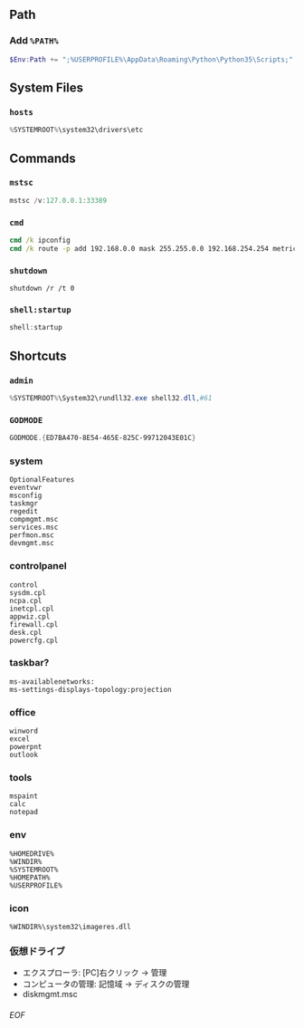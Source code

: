 ## Path
### Add `%PATH%`
```PowerShell
$Env:Path += ";%USERPROFILE%\AppData\Roaming\Python\Python35\Scripts;"
```


## System Files
### `hosts`
```PowerShell
%SYSTEMROOT%\system32\drivers\etc
```

## Commands
### `mstsc`
```PowerShell
mstsc /v:127.0.0.1:33389
```
### `cmd`
```bat
cmd /k ipconfig
cmd /k route -p add 192.168.0.0 mask 255.255.0.0 192.168.254.254 metric 10
```
### `shutdown`
```
shutdown /r /t 0
```
### `shell:startup`
```PowerShell
shell:startup
```

## Shortcuts
### `admin`
```PowerShell
%SYSTEMROOT%\System32\rundll32.exe shell32.dll,#61
```
### `GODMODE`
```PowerShell
GODMODE.{ED7BA470-8E54-465E-825C-99712043E01C}
```



### system
```
OptionalFeatures
eventvwr
msconfig
taskmgr
regedit
compmgmt.msc
services.msc
perfmon.msc
devmgmt.msc
```

### controlpanel
```
control
sysdm.cpl
ncpa.cpl
inetcpl.cpl
appwiz.cpl
firewall.cpl
desk.cpl
powercfg.cpl
```

### taskbar?
```
ms-availablenetworks:
ms-settings-displays-topology:projection
```

### office
```
winword
excel
powerpnt
outlook
```

### tools
```
mspaint
calc
notepad
```



### env
```
%HOMEDRIVE%
%WINDIR%
%SYSTEMROOT%
%HOMEPATH%
%USERPROFILE%
```


### icon
```
%WINDIR%\system32\imageres.dll
```

### 仮想ドライブ
- エクスプローラ: [PC]右クリック -> 管理
- コンピュータの管理: 記憶域 -> ディスクの管理
- diskmgmt.msc







###### EOF
